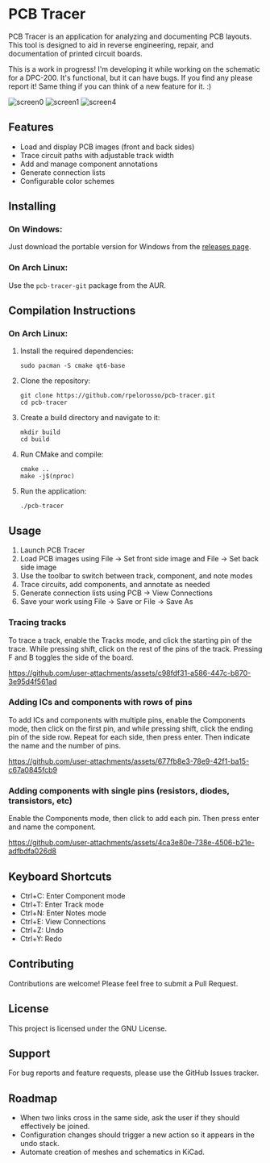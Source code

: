 # PCB Tracer

PCB Tracer is an application for analyzing and documenting PCB layouts. This tool is designed to aid in reverse engineering, repair, and documentation of printed circuit boards.

This is a work in progress! I'm developing it while working on the schematic for a DPC-200. It's functional, but it can have bugs. If you find any please report it! Same thing if you can think of a new feature for it. :) 

![screen0](https://github.com/user-attachments/assets/f8b2fe3f-dae3-4976-bfea-9caabee10899)
![screen1](https://github.com/user-attachments/assets/b42f3cee-838d-4a5d-b04b-6c4ed99bfbda)
![screen4](https://github.com/user-attachments/assets/31f175ce-05c7-457d-8451-7c6b5f5a0895)


## Features

- Load and display PCB images (front and back sides)
- Trace circuit paths with adjustable track width
- Add and manage component annotations
- Generate connection lists
- Configurable color schemes

## Installing

### On Windows:

Just download the portable version for Windows from the [releases page](https://github.com/rpelorosso/pcb-tracer/releases/tag/windows).

### On Arch Linux:

Use the `pcb-tracer-git` package from the AUR.

## Compilation Instructions

### On Arch Linux:

1. Install the required dependencies:
   ```
   sudo pacman -S cmake qt6-base
   ```
2. Clone the repository:
   ```
   git clone https://github.com/rpelorosso/pcb-tracer.git
   cd pcb-tracer
    ```
4. Create a build directory and navigate to it:
   ```
   mkdir build
   cd build
   ```
5. Run CMake and compile:
   ```
   cmake ..
   make -j$(nproc)
   ```
7. Run the application:
   ```
   ./pcb-tracer
   ```

## Usage

1. Launch PCB Tracer
2. Load PCB images using File -> Set front side image and File -> Set back side image
3. Use the toolbar to switch between track, component, and note modes
4. Trace circuits, add components, and annotate as needed
5. Generate connection lists using PCB -> View Connections
6. Save your work using File -> Save or File -> Save As

### Tracing tracks

To trace a track, enable the Tracks mode, and click the starting pin of the trace. While pressing shift, click on the rest of the pins of the track. Pressing F and B toggles the side of the board.

https://github.com/user-attachments/assets/c98fdf31-a586-447c-b870-3e95d4f561ad

### Adding ICs and components with rows of pins

To add ICs and components with multiple pins, enable the Components mode, then click on the first pin, and while pressing shift, click the ending pin of the side row. Repeat for each side, then press enter. Then indicate the name and the number of pins.

https://github.com/user-attachments/assets/677fb8e3-78e9-42f1-ba15-c67a0845fcb9

### Adding components with single pins (resistors, diodes, transistors, etc)

Enable the Components mode, then click to add each pin. Then press enter and name the component.

https://github.com/user-attachments/assets/4ca3e80e-738e-4506-b21e-adfbdfa026d8



## Keyboard Shortcuts

- Ctrl+C: Enter Component mode
- Ctrl+T: Enter Track mode
- Ctrl+N: Enter Notes mode
- Ctrl+E: View Connections
- Ctrl+Z: Undo
- Ctrl+Y: Redo

## Contributing

Contributions are welcome! Please feel free to submit a Pull Request.

## License

This project is licensed under the GNU License.

## Support

For bug reports and feature requests, please use the GitHub Issues tracker.

## Roadmap

- When two links cross in the same side, ask the user if they should effectively be joined.
- Configuration changes should trigger a new action so it appears in the undo stack.
- Automate creation of meshes and schematics in KiCad.

